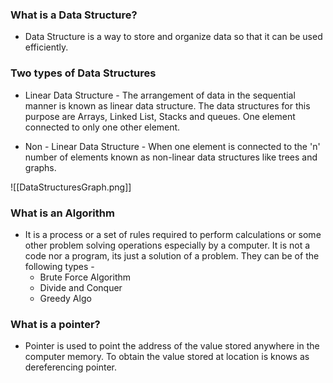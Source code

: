 
### What is a Data Structure?
- Data Structure is a way to store and organize data so that it can be used efficiently. 

### Two types of Data Structures
- Linear Data Structure - The arrangement of data in the sequential manner is known as linear data structure. The data structures for this purpose are Arrays, Linked List, Stacks and queues. One element connected to only one other element.

- Non - Linear Data Structure - When one element is connected to the 'n' number of elements known as non-linear data structures like trees and graphs.

![[DataStructuresGraph.png]]

### What is an Algorithm
- It is a process or a set of rules required to perform calculations or some other problem solving operations especially by a computer. It is not a code nor a program, its just a solution of a problem. They can be of the following types - 
	- Brute Force Algorithm
	- Divide and Conquer
	- Greedy Algo

### What is a pointer?
- Pointer is used to point the address of the value stored anywhere in the computer memory. To obtain the value stored at location is knows as dereferencing pointer.